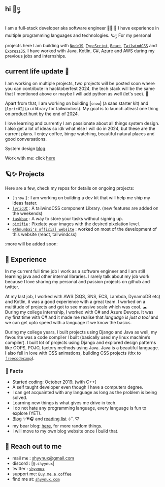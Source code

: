 ## hi 🎀༘

I am a full-stack developer aka software engineer 🫶🏽 🌷  I have experience in multiple programming languages and technologies. 🪐༘  For my personal projects here I am building with [`NodeJS`](https://nodejs.org/en/about), [`TypeScript`](https://www.typescriptlang.org/docs/), [` React `](https://react.dev/), [` TailwindCSS `](https://tailwindcss.com/) and [` ExpressJS `](https://expressjs.com/). 
I have worked with Java, Kotlin, C#, Azure and AWS during my previous jobs and internships.

## current life update 🌷

I am working on multiple projects, two projects will be posted soon where you can contribute in hacktoberfest 2024, the tech stack will be the same that I mentioned above or maybe I will add python as well (let's see). 💌

Apart from that, I am working on building [`snow`] (a saas starter kit) and [`lyricUI`] (a ui library for tailwindcss). My goal is to launch atleast one thing on product hunt by the end of 2024. 

I love learning and currently I am passionate about all things system design. I also get a lot of ideas so idk what else I will do in 2024, but these are the current plans. 
I enjoy coffee, binge watching, beautiful natural places and good conversations. 

System design [blog](http://tinyurl.com/sys-dsn)

Work with me: click [here](https://www.shyynux.com)

## 🪐✨ Projects

Here are a few, check my repos for details on ongoing projects:
- [ `snow` ] : I am working on building a dev kit that will help me ship my ideas faster. 
- [`lyricUI`](https://lyricui.com/) : A tailwindCSS component Library. (new features are added on the weekends)
- [`taskbar`](https://taskbar-gamma.vercel.app/) : A way to store your tasks without signing up.
- [`pixifie`](https://pixifie.xyz) : Pixelate your images with the desired pixelation level.
- [`ethmumbai's official website`](https://ethmumbai.in/) : worked on most of the development of this website (react, tailwindcss)

:more will be added soon:

## 🧸 Experience

In my current full time job I work as a software engineer and I am still learning java and other internal libraries. I rarely talk about my job work because I love sharing my personal and passion projects on github and twitter. 

At my last job, I worked with AWS (SQS, SNS, ECS, Lambda, DynamoDB etc) and Kotlin, it was a good experience with a great team. I worked on a multitude of projects and got to see massive scale which was cool. ☁︎ During my college internship, I worked with C# and Azure Devops. It was my first time with C# and it made me realise that _language is just a tool_ and we can get upto speed with a language if we know the basics.

During my college years, I built projects using Django and Java as well, my favourite was a code compiler I built (basically used my linux machine’s compiler). I built lot of projects using Django and explored design patterns like OOPS, POJO, factory methods using Java. Java is a beautiful language. I also fell in love with CSS animations, building CSS projects (thx to [`freecodecamp`](https://www.freecodecamp.org/)).

### 🌷 Facts 

- Started coding: October 2019. (with C++)
- A self taught developer even though I have a computers degree.
- I can get acquainted with any language as long as the problem is being solved.
- Learning new things is what gives me drive in tech.
- I do not hate any programming language, every language is fun to explore (YET).
- [Blog](https://dev.to/shyynux) ✨💗🎧 and [reading list](https://shyynux.github.io/reading-list/) ⊹˚. ♡
- my bear blog: [here](https://shyynux.bearblog.dev), for more random things.
- I will move to my own blog website once I build that.


## 💌 Reach out to me 

- mail me : shyynux@gmail.com
- discord : [`@.shyynux`]
- twitter : [`shyynux`](https://twitter.com/shyynux)
- support me: [`Buy me a coffee`](https://www.buymeacoffee.com/shyynux)
- find me at:  [`shyynux.com`](https://shyynux.com)

